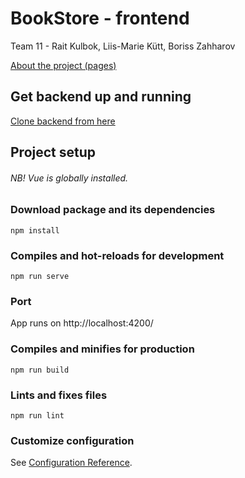 # BookStore - frontend

Team 11 - Rait Kulbok, Liis-Marie Kütt, Boriss Zahharov

[About the project (pages)](https://raitk3.github.io/)

## Get backend up and running
[Clone backend from here](https://gitlab.cs.ttu.ee/rakulb/iti0203-2020-backend-team11-bookstore)

## Project setup
###### NB! Vue is globally installed.

### Download package and its dependencies

```
npm install
```

### Compiles and hot-reloads for development
```
npm run serve
```

### Port

App runs on http://localhost:4200/

### Compiles and minifies for production
```
npm run build
```

### Lints and fixes files
```
npm run lint
```

### Customize configuration
See [Configuration Reference](https://cli.vuejs.org/config/).
